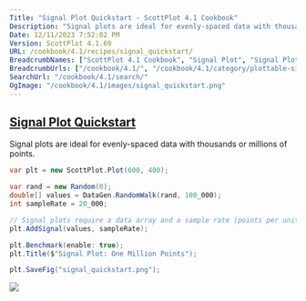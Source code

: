 ```yaml
---
Title: "Signal Plot Quickstart - ScottPlot 4.1 Cookbook"
Description: "Signal plots are ideal for evenly-spaced data with thousands or millions of points."
Date: 12/11/2023 7:52:02 PM
Version: ScottPlot 4.1.69
URL: /cookbook/4.1/recipes/signal_quickstart/
BreadcrumbNames: ["ScottPlot 4.1 Cookbook", "Signal Plot", "Signal Plot Quickstart"]
BreadcrumbUrls: ["/cookbook/4.1/", "/cookbook/4.1/category/plottable-signal-plot", "/cookbook/4.1/recipes/signal_quickstart/"]
SearchUrl: "/cookbook/4.1/search/"
OgImage: "/cookbook/4.1/images/signal_quickstart.png"
---
```


<h2><a href='/cookbook/4.1/recipes/signal_quickstart/'>Signal Plot Quickstart</a></h2>

Signal plots are ideal for evenly-spaced data with thousands or millions of points.

```cs
var plt = new ScottPlot.Plot(600, 400);

var rand = new Random(0);
double[] values = DataGen.RandomWalk(rand, 100_000);
int sampleRate = 20_000;

// Signal plots require a data array and a sample rate (points per unit)
plt.AddSignal(values, sampleRate);

plt.Benchmark(enable: true);
plt.Title($"Signal Plot: One Million Points");

plt.SaveFig("signal_quickstart.png");
```

<img src='../../images/signal_quickstart.png' class='d-block mx-auto my-5' />


